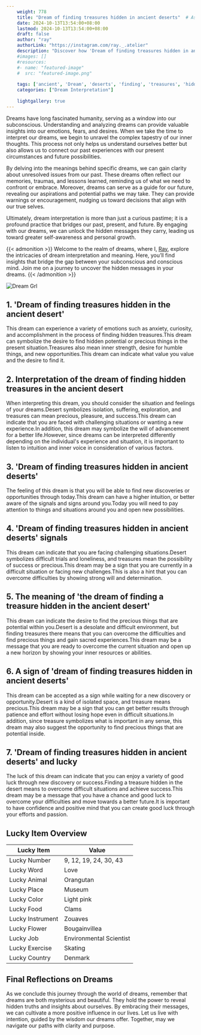 ```yaml
---
    weight: 778
    title: "Dream of finding treasures hidden in ancient deserts"  # Assuming 'title' column exists
    date: 2024-10-13T13:54:00+08:00
    lastmod: 2024-10-13T13:54:00+08:00
    draft: false
    author: "ray"
    authorLink: "https://instagram.com/ray._.atelier"
    description: "Discover how 'Dream of finding treasures hidden in ancient deserts' can interpret your future and uncover its significant meanings in your life."
    #images: []
    #resources:
    #- name: "featured-image"
    #  src: "featured-image.png"
    
    tags: ['ancient', 'Dream', 'deserts', 'finding', 'treasures', 'hidden']
    categories: ["Dream Interpretation"]
    
    lightgallery: true
---
```

    
Dreams have long fascinated humanity, serving as a window into our subconscious. Understanding and analyzing dreams can provide valuable insights into our emotions, fears, and desires. When we take the time to interpret our dreams, we begin to unravel the complex tapestry of our inner thoughts. This process not only helps us understand ourselves better but also allows us to connect our past experiences with our present circumstances and future possibilities.

By delving into the meanings behind specific dreams, we can gain clarity about unresolved issues from our past. These dreams often reflect our memories, traumas, and lessons learned, reminding us of what we need to confront or embrace. Moreover, dreams can serve as a guide for our future, revealing our aspirations and potential paths we may take. They can provide warnings or encouragement, nudging us toward decisions that align with our true selves.

Ultimately, dream interpretation is more than just a curious pastime; it is a profound practice that bridges our past, present, and future. By engaging with our dreams, we can unlock the hidden messages they carry, leading us toward greater self-awareness and personal growth.

{{< admonition >}}
Welcome to the realm of dreams, where I, [Ray](https://instagram.com/ray._.atelier), explore the intricacies of dream interpretation and meaning. Here, you’ll find insights that bridge the gap between your subconscious and conscious mind. Join me on a journey to uncover the hidden messages in your dreams.
{{< /admonition >}}

![Dream Grl](https://cdn.pixabay.com/photo/2017/11/02/03/35/gothic-2910057_1280.jpg "Dream Grl")

## 1. 'Dream of finding treasures hidden in the ancient desert'
This dream can experience a variety of emotions such as anxiety, curiosity, and accomplishment in the process of finding hidden treasures.This dream can symbolize the desire to find hidden potential or precious things in the present situation.Treasures also mean inner strength, desire for humble things, and new opportunities.This dream can indicate what value you value and the desire to find it.

## 2. Interpretation of the dream of finding hidden treasures in the ancient desert
When interpreting this dream, you should consider the situation and feelings of your dreams.Desert symbolizes isolation, suffering, exploration, and treasures can mean precious, pleasure, and success.This dream can indicate that you are faced with challenging situations or wanting a new experience.In addition, this dream may symbolize the will of advancement for a better life.However, since dreams can be interpreted differently depending on the individual's experience and situation, it is important to listen to intuition and inner voice in consideration of various factors.

## 3. 'Dream of finding treasures hidden in ancient deserts'
The feeling of this dream is that you will be able to find new discoveries or opportunities through today.This dream can have a higher intuition, or better aware of the signals and signs around you.Today you will need to pay attention to things and situations around you and open new possibilities.

## 4. 'Dream of finding treasures hidden in ancient deserts' signals
This dream can indicate that you are facing challenging situations.Desert symbolizes difficult trials and loneliness, and treasures mean the possibility of success or precious.This dream may be a sign that you are currently in a difficult situation or facing new challenges.This is also a hint that you can overcome difficulties by showing strong will and determination.

## 5. The meaning of 'the dream of finding a treasure hidden in the ancient desert'
This dream can indicate the desire to find the precious things that are potential within you.Desert is a desolate and difficult environment, but finding treasures there means that you can overcome the difficulties and find precious things and gain sacred experiences.This dream may be a message that you are ready to overcome the current situation and open up a new horizon by showing your inner resources or abilities.

## 6. A sign of 'dream of finding treasures hidden in ancient deserts'
This dream can be accepted as a sign while waiting for a new discovery or opportunity.Desert is a kind of isolated space, and treasure means precious.This dream may be a sign that you can get better results through patience and effort without losing hope even in difficult situations.In addition, since treasure symbolizes what is important in any sense, this dream may also suggest the opportunity to find precious things that are potential inside.

## 7. 'Dream of finding treasures hidden in ancient deserts' and lucky
The luck of this dream can indicate that you can enjoy a variety of good luck through new discovery or success.Finding a treasure hidden in the desert means to overcome difficult situations and achieve success.This dream may be a message that you have a chance and good luck to overcome your difficulties and move towards a better future.It is important to have confidence and positive mind that you can create good luck through your efforts and passion.

## Lucky Item Overview
| Lucky Item          | Value              |
|---------------|--------------------|
| Lucky Number        | 9, 12, 19, 24, 30, 43  |
| Lucky Word          | Love |
| Lucky Animal        | Orangutan |
| Lucky Place         | Museum     |
| Lucky Color         | Light pink     |
| Lucky Food          | Clams      |
| Lucky Instrument    | Zouaves |
| Lucky Flower        | Bougainvillea    |
| Lucky Job           | Environmental Scientist       |
| Lucky Exercise      | Skating  |
| Lucky Country       | Denmark    |


##  Final Reflections on Dreams

As we conclude this journey through the world of dreams, remember that dreams are both mysterious and beautiful. They hold the power to reveal hidden truths and insights about ourselves. By embracing their messages, we can cultivate a more positive influence in our lives. Let us live with intention, guided by the wisdom our dreams offer. Together, may we navigate our paths with clarity and purpose.

